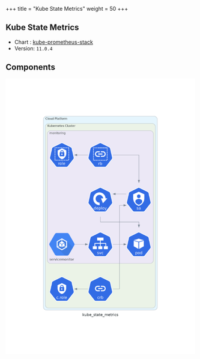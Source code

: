 +++
title = "Kube State Metrics"
weight = 50
+++

## Kube State Metrics

* Chart : [kube-prometheus-stack](https://artifacthub.io/packages/helm/prometheus-community/kube-prometheus-stack)
* Version: `11.0.4`

## Components

 <img src="/docs/images/kube-state-metrics.png"
 alt="Kube-State-Metrics"
 class="mt-3 mb-3 border border-info rounded">
